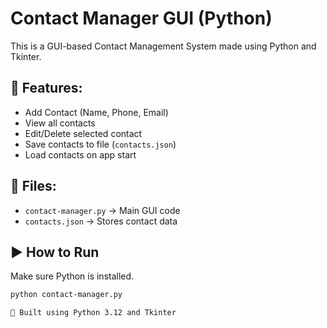 # Contact Manager GUI (Python)

This is a GUI-based Contact Management System made using Python and Tkinter.

## 🚀 Features:
- Add Contact (Name, Phone, Email)
- View all contacts
- Edit/Delete selected contact
- Save contacts to file (`contacts.json`)
- Load contacts on app start

## 📂 Files:
- `contact-manager.py` → Main GUI code
- `contacts.json` → Stores contact data

## ▶️ How to Run
Make sure Python is installed.

```bash
python contact-manager.py

🎨 Built using Python 3.12 and Tkinter

